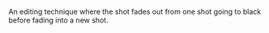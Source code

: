 An editing technique where the shot fades out from one shot going to black before fading into a new shot.